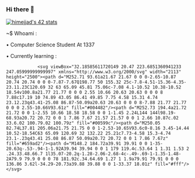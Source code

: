 ### Hi there 👋

<!--
**Himejjad/Himejjad** is a ✨ _special_ ✨ repository because its `README.md` (this file) appears on your GitHub profile.

Here are some ideas to get you started:

- 🔭 I’m currently working on ...
- 🌱 I’m currently learning ...
- 👯 I’m looking to collaborate on ...
- 🤔 I’m looking for help with ...
- 💬 Ask me about ...
- 📫 How to reach me: ...
- 😄 Pronouns: ...
- ⚡ Fun fact: ...
-->
<a href="https://github.com/oakoudad/badge42"><img src="https://badge.mediaplus.ma/greenbinary/himejjad" alt="himejjad's 42 stats" /></a>




~$ Whoami :

• Computer Science Student At 1337

• Currently learning : 
                
                
                <svg viewBox="32.18585611720149 20.47 223.6851360941233 247.05999999999997" xmlns="http://www.w3.org/2000/svg" width="2113" height="2500"><path d="M252.71 93.61a21.67 21.67 0 0 0-2.65-10.87 20.74 20.74 0 0 0-7.87-7.67Q198.77 50 155.32 25c-7.8-4.51-15.36-4.35-23.11.23C120.69 32 63 65.09 45.81 75.06c-7.08 4.1-10.52 10.38-10.52 18.54v100.8a21.77 21.77 0 0 0 2.55 10.66 20.63 20.63 0 0 0 8 7.88c17.19 10 74.89 43.05 86.41 49.85 7.75 4.58 15.31 4.74 23.12.23q43.41-25.08 86.87-50.09a20.63 20.63 0 0 0 8-7.88 21.77 21.77 0 0 0 2.55-10.66V93.61z" fill="#004482"/><path d="M252.73 194.4a21.72 21.72 0 0 1-2.55 10.66 18.58 18.58 0 0 1-1.45 2.24L144 144l98.19-68.93a20.72 20.72 0 0 1 7.86 7.67 21.57 21.57 0 0 1 2.66 10.87c.02 33.6.02 100.79.02 100.79z" fill="#00599c"/><path d="M250.05 82.74L37.81 205.06a21.75 21.75 0 0 1-2.53-10.65V93.6c0-8.16 3.45-14.44 10.52-18.54C63 65.09 120.69 32 132.22 25.21c7.73-4.58 15.3-4.74 23.1-.23q43.41 25.08 86.87 50.09a20.72 20.72 0 0 1 7.86 7.67z" fill="#659ad2"/><path d="M148.2 184.72a39.91 39.91 0 0 1-35-20.63q-.53-.94-1-1.92A39.94 39.94 0 0 1 179 119.4c.53.64 1 1.31 1.53 2 .24.33.48.66.7 1l35.07-20.2q-1.28-2.06-2.68-4c-.49-.69-1-1.35-1.48-2A79.9 79.9 0 0 0 78 181.92c.34.64.69 1.27 1 1.9a79.91 79.91 0 0 0 136.86 3.62l-34.29-20.73a39.88 39.88 0 0 1-33.37 18.01z" fill="#fff"/></svg>
                
                
       
              
               
 
